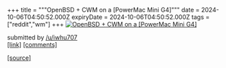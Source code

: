 +++
title = """OpenBSD + CWM on a [PowerMac Mini G4]"""
date = 2024-10-06T04:50:52.000Z
expiryDate = 2024-10-06T04:50:52.000Z
tags = ["reddit","wm"]
+++
[![OpenBSD + CWM on a [PowerMac Mini G4]](https://b.thumbs.redditmedia.com/XfNJXXtemnvjAefe2gX3T0uGDoUzTvotZxtKqP-Vd5g.jpg "OpenBSD + CWM on a [PowerMac Mini G4]")](https://www.reddit.com/r/unixporn/comments/1fx8w3y/openbsd_cwm_on_a_powermac_mini_g4/)

submitted by [/u/iwhu707](https://www.reddit.com/user/iwhu707)  
[\[link\]](https://www.reddit.com/gallery/1fx8w3y) [\[comments\]](https://www.reddit.com/r/unixporn/comments/1fx8w3y/openbsd_cwm_on_a_powermac_mini_g4/)

[[source]](https://www.reddit.com/r/unixporn/comments/1fx8w3y/openbsd_cwm_on_a_powermac_mini_g4/)
